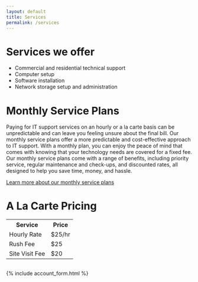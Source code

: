 ```yaml
---
layout: default
title: Services
permalink: /services
---
```

# Services we offer
- Commercial and residential technical support
- Computer setup
- Software installation
- Network storage setup and administration

# Monthly Service Plans
Paying for IT support services on an hourly or a la carte basis can be
unpredictable and can leave you feeling unsure about the final bill. 
Our monthly service plans offer a more predictable and cost-effective
approach to IT support. With a monthly plan, you can enjoy the peace of
mind that comes with knowing that your technology needs are covered for
a fixed fee. Our monthly service plans come with a range of
benefits, including priority service, regular maintenance and check-ups,
and discounted rates, all designed to help you save time, money, and hassle.

[Learn more about our monthly service plans](/services/monthly)

# A La Carte Pricing
<table style="margin-bottom: 30px;">
  <tr>
    <th>Service</th>
    <th>Price</th>
  </tr>
  <tr>
    <td>Hourly Rate</td>
    <td>$25/hr</td>
  </tr>
  <tr>
    <td>Rush Fee</td>
    <td>$25</td>
  </tr>
  <tr>
    <td>Site Visit Fee</td>
    <td>$20</td>
  </tr>
</table>


{% include account_form.html %}
